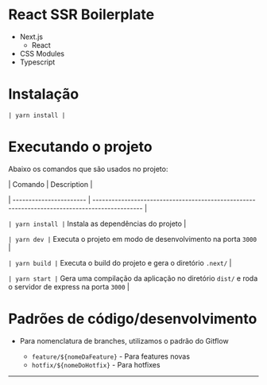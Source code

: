 # React SSR Boilerplate

- Next.js
  - React
- CSS Modules
- Typescript

# Instalação

`| yarn install |`

# Executando o projeto

Abaixo os comandos que são usados no projeto:

| Comando | Description |

| ----------------------- | --------------------------------------------------------------------------------------------- |

`| yarn install |` Instala as dependências do projeto |

`| yarn dev |` Executa o projeto em modo de desenvolvimento na porta `3000` |

`| yarn build |` Executa o build do projeto e gera o diretório `.next/` |

`| yarn start |` Gera uma compilação da aplicação no diretório `dist/` e roda o servidor de express na porta `3000` |

# Padrões de código/desenvolvimento

- Para nomenclatura de branches, utilizamos o padrão do Gitflow

  - `feature/${nomeDaFeature}` - Para features novas
  - `hotfix/${nomeDoHotfix}` - Para hotfixes

---
